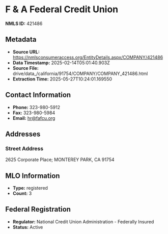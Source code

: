 # F & A Federal Credit Union

**NMLS ID:** 421486

## Metadata
- **Source URL:** https://nmlsconsumeraccess.org/EntityDetails.aspx/COMPANY/421486
- **Data Timestamp:** 2025-02-14T05:01:40.903Z
- **Source File:** drive/data_/california/91754/COMPANY/COMPANY_421486.html
- **Extraction Time:** 2025-05-27T10:24:01.169550

## Contact Information
- **Phone:** 323-980-5912
- **Fax:** 323-980-5984
- **Email:** hr@fafcu.org

## Addresses
### Street Address
2625 Corporate Place; MONTEREY PARK, CA 91754

## MLO Information
- **Type:** registered
- **Count:** 3

## Federal Registration
- **Regulator:** National Credit Union Administration - Federally Insured
- **Status:** Active
